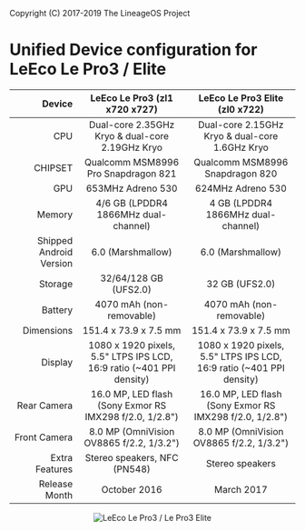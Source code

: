 Copyright (C) 2017-2019 The LineageOS Project


Unified Device configuration for LeEco Le Pro3 / Elite
================================

Device                  | LeEco Le Pro3 (zl1 x720 x727)                                         | LeEco Le Pro3 Elite (zl0 x722)                                       |
-----------------------:|:---------------------------------------------------------------------:|:--------------------------------------------------------------------:|
CPU                     | Dual-core 2.35GHz Kryo & dual-core 2.19GHz Kryo                       | Dual-core 2.15GHz Kryo & dual-core 1.6GHz Kryo                       |
CHIPSET                 | Qualcomm MSM8996 Pro Snapdragon 821                                   | Qualcomm MSM8996 Snapdragon 820                                      |
GPU                     | 653MHz Adreno 530                                                     | 624MHz Adreno 530                                                    |
Memory                  | 4/6 GB (LPDDR4 1866MHz dual-channel)                                  | 4 GB (LPDDR4 1866MHz dual-channel)                                   |
Shipped Android Version | 6.0 (Marshmallow)                                                     | 6.0 (Marshmallow)                                                    |
Storage                 | 32/64/128 GB (UFS2.0)                                                 | 32 GB (UFS2.0)                                                       |
Battery                 | 4070 mAh (non-removable)                                              | 4070 mAh (non-removable)                                             |
Dimensions              | 151.4 x 73.9 x 7.5 mm                                                 | 151.4 x 73.9 x 7.5 mm                                                |
Display                 | 1080 x 1920 pixels, 5.5" LTPS IPS LCD, 16:9 ratio (~401 PPI density)  | 1080 x 1920 pixels, 5.5" LTPS IPS LCD, 16:9 ratio (~401 PPI density) |
Rear Camera             | 16.0 MP, LED flash (Sony Exmor RS IMX298 f/2.0, 1/2.8")               | 16.0 MP, LED flash (Sony Exmor RS IMX298 f/2.0, 1/2.8")              |
Front Camera            | 8.0 MP (OmniVision OV8865 f/2.2, 1/3.2")                              | 8.0 MP (OmniVision OV8865 f/2.2, 1/3.2")                             |
Extra Features          | Stereo speakers, NFC (PN548)                                          | Stereo speakers                                                      |
Release Month           | October 2016                                                          | March 2017                                                           |

<p align="center">
<img src="https://wiki.lineageos.org/images/devices/zl1.png?raw=true" alt="LeEco Le Pro3 / Le Pro3 Elite"/>
</p>
